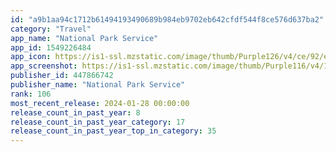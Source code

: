 ```yaml
---
id: "a9b1aa94c1712b61494193490689b984eb9702eb642cfdf544f8ce576d637ba2"
category: "Travel"
app_name: "National Park Service"
app_id: 1549226484
app_icon: https://is1-ssl.mzstatic.com/image/thumb/Purple126/v4/ce/92/eb/ce92eb10-98a4-75fe-f5e4-2e82693fecae/AppIcon-0-0-1x_U007emarketing-0-7-0-85-220.png/1024x1024bb.png
app_screenshot: https://is1-ssl.mzstatic.com/image/thumb/Purple116/v4/1d/25/64/1d2564f3-b23a-10d8-2e8f-2feb94474c3d/943497e3-e698-4ab7-b56e-f1e7c61023b2_1.png/1242x2688bb.png
publisher_id: 447866742
publisher_name: "National Park Service"
rank: 106
most_recent_release: 2024-01-28 00:00:00
release_count_in_past_year: 8
release_count_in_past_year_category: 17
release_count_in_past_year_top_in_category: 35
---
```


